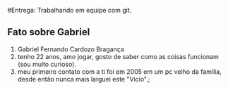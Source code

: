 #Entrega: Trabalhando em equipe com git.

## Fato sobre Gabriel

1. Gabriel Fernando Cardozo Bragança
2. tenho 22 anos, amo jogar, gosto de saber como as coisas funcionam (sou muito curioso).
3. meu primeiro contato com a ti foi em 2005 em um pc velho da familia, desde então nunca mais larguei este "Vicio".;